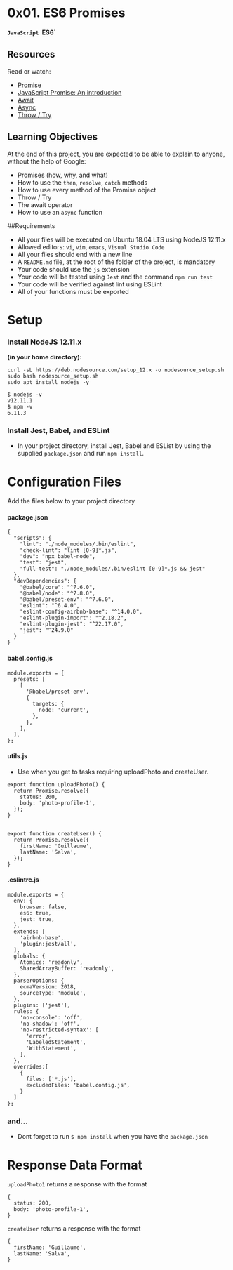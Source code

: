 # 0x01. ES6 Promises

**`JavaScript `ES6`**

## Resources
Read or watch:
 - [Promise]()
 - [JavaScript Promise: An introduction]()
 - [Await]()
 - [Async]()
 - [Throw / Try]()


## Learning Objectives
At the end of this project, you are expected to be able to explain to anyone, without the help of Google:

 - Promises (how, why, and what)
 - How to use the `then`, `resolve`, `catch` methods
 - How to use every method of the Promise object
 - Throw / Try
 - The await operator
 - How to use an `async` function

##Requirements
 - All your files will be executed on Ubuntu 18.04 LTS using NodeJS 12.11.x
 - Allowed editors: `vi`, `vim`, `emacs`, `Visual Studio Code`
 - All your files should end with a new line
 - A `README.md` file, at the root of the folder of the project, is mandatory
 - Your code should use the `js` extension
 - Your code will be tested using `Jest` and the command `npm run test`
 - Your code will be verified against lint using ESLint
 - All of your functions must be exported

# Setup
### Install NodeJS 12.11.x
__(in your home directory):__

```
curl -sL https://deb.nodesource.com/setup_12.x -o nodesource_setup.sh
sudo bash nodesource_setup.sh
sudo apt install nodejs -y
```

```
$ nodejs -v
v12.11.1
$ npm -v
6.11.3
```

### Install Jest, Babel, and ESLint
- In your project directory, install Jest, Babel and ESList by using the supplied `package.json` and run `npm install`.

# Configuration Files
Add the files below to your project directory

#### package.json

```
{
  "scripts": {
    "lint": "./node_modules/.bin/eslint",
    "check-lint": "lint [0-9]*.js",
    "dev": "npx babel-node",
    "test": "jest",
    "full-test": "./node_modules/.bin/eslint [0-9]*.js && jest"
  },
  "devDependencies": {
    "@babel/core": "^7.6.0",
    "@babel/node": "^7.8.0",
    "@babel/preset-env": "^7.6.0",
    "eslint": "^6.4.0",
    "eslint-config-airbnb-base": "^14.0.0",
    "eslint-plugin-import": "^2.18.2",
    "eslint-plugin-jest": "^22.17.0",
    "jest": "^24.9.0"
  }
}
```

#### babel.config.js

```
module.exports = {
  presets: [
    [
      '@babel/preset-env',
      {
        targets: {
          node: 'current',
        },
      },
    ],
  ],
};
```

#### utils.js
 - Use when you get to tasks requiring uploadPhoto and createUser.

```
export function uploadPhoto() {
  return Promise.resolve({
    status: 200,
    body: 'photo-profile-1',
  });
}


export function createUser() {
  return Promise.resolve({
    firstName: 'Guillaume',
    lastName: 'Salva',
  });
}
```

#### .eslintrc.js

```
module.exports = {
  env: {
    browser: false,
    es6: true,
    jest: true,
  },
  extends: [
    'airbnb-base',
    'plugin:jest/all',
  ],
  globals: {
    Atomics: 'readonly',
    SharedArrayBuffer: 'readonly',
  },
  parserOptions: {
    ecmaVersion: 2018,
    sourceType: 'module',
  },
  plugins: ['jest'],
  rules: {
    'no-console': 'off',
    'no-shadow': 'off',
    'no-restricted-syntax': [
      'error',
      'LabeledStatement',
      'WithStatement',
    ],
  },
  overrides:[
    {
      files: ['*.js'],
      excludedFiles: 'babel.config.js',
    }
  ]
};
```

### and...
 - Dont forget to run `$ npm install` when you have the `package.json`

# Response Data Format

`uploadPhoto1` returns a response with the format
```
{
  status: 200,
  body: 'photo-profile-1',
}
```

`createUser` returns a response with the format
```
{
  firstName: 'Guillaume',
  lastName: 'Salva',
}
```


